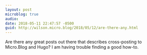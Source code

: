 ```yaml
---
layout: post
microblog: true
audio: 
date: 2018-05-11 22:47:57 -0500
guid: http://wilson.micro.blog/2018/05/12/are-there-any.html
---
```

Are there any great posts out there that describes cross-posting to Micro.Blog and Hugo? I am having trouble finding a good how-to. 
